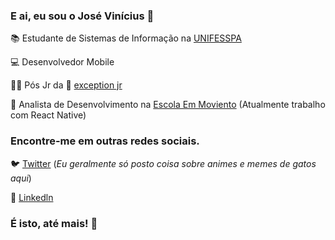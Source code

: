 ### E ai, eu sou o José Vinícius 👋

📚 Estudante de Sistemas de Informação na [UNIFESSPA](https://www.unifesspa.edu.br/)

💻 Desenvolvedor Mobile 

🦸‍♂️ Pós Jr da 🦎 [exception jr](https://exceptionjr.com.br)

📱 Analista de Desenvolvimento na [Escola Em Moviento](https://escolaemmovimento.com.br/) (Atualmente trabalho com React Native)

<!--
### O que eu estou estudando no momento

 📝 Atualmente sou aluno do Bootcamp GoStack da Rocketseat onde estou aprendendo:

 - Desenvolvimento [frontend](https://github.com/saraivavini/gobarber-frontend) com React Js;
 - Desenvolvimento [backend](https://github.com/saraivavini/gobarber-backend) com Node js;
 - Desenvolvimento [mobile](https://github.com/saraivavini/gobarber-mobile) com React Native;
 - Padrões de projeto e arquitetura de software;
 - Princípios SOLID;
-->

### Encontre-me em outras redes sociais.

🐦 [Twitter](https://twitter.com/SaraivaZ3) (*Eu geralmente só posto coisa sobre animes e memes de gatos aqui*)

💼 [Linkedln](https://www.linkedin.com/in/saraivavini)


<!-- 
🔍 Atualmente em busca de freelas em que eu possa colaborar como desenvolvedor fullstack.
-->

### É isto, até mais! 🤙


<!--
**jbsaraiva/jbsaraiva** is a ✨ _special_ ✨ repository because its `README.md` (this file) appears on your GitHub profile.

Here are some ideas to get you started:

- 🔭 I’m currently working on ...
- 🌱 I’m currently learning ...
- 👯 I’m looking to collaborate on ...
- 🤔 I’m looking for help with ...
- 💬 Ask me about ...
- 📫 How to reach me: ...
- 😄 Pronouns: ...
- ⚡ Fun fact: ...
-->



